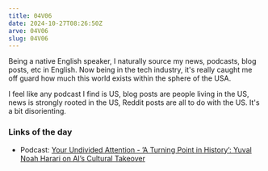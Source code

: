 ```yaml
---
title: 04V06
date: 2024-10-27T08:26:50Z 
arve: 04V06
slug: 04V06
---
```


Being a native English speaker, I naturally source my news, podcasts, blog
posts, etc in English. Now being in the tech industry, it's really caught me off
guard how much this world exists within the sphere of the USA.

I feel like any podcast I find is US, blog posts are people living in the US,
news is strongly rooted in the US, Reddit posts are all to do with the US. It's
a bit disorienting.

### Links of the day

- Podcast: [Your Undivided Attention - ’A Turning Point in History’: Yuval Noah Harari on AI’s Cultural Takeover](https://www.humanetech.com/podcast/a-turning-point-in-history-yuval-noah-harari-on-ais-cultural-takeover)
